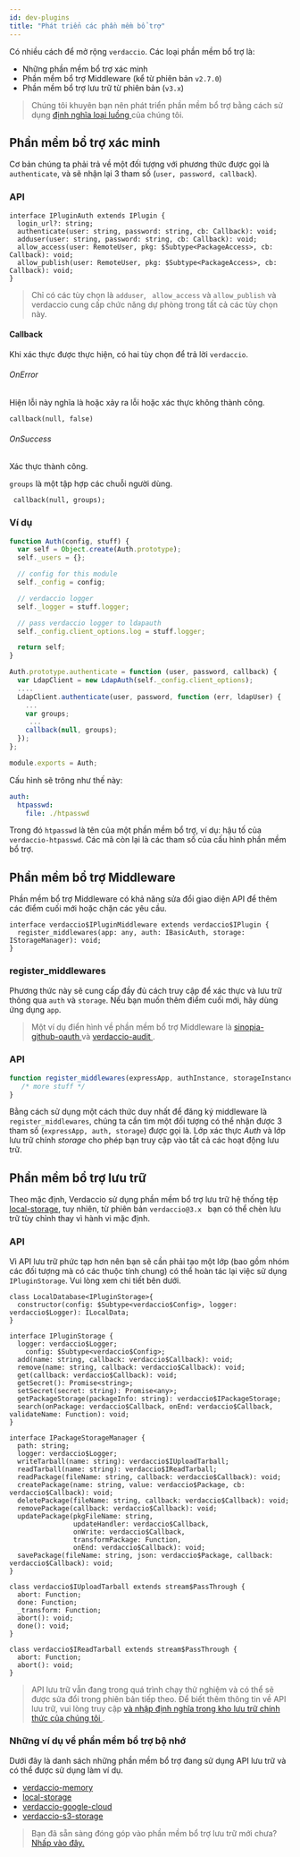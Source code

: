 ```yaml
---
id: dev-plugins
title: "Phát triển các phần mềm bổ trợ"
---
```

Có nhiều cách để mở rộng `verdaccio`. Các loại phần mềm bổ trợ là:

* Những phần mềm bổ trợ xác minh
* Phần mềm bổ trợ Middleware (kể từ phiên bản `v2.7.0`)
* Phần mềm bổ trợ lưu trữ từ phiên bản (` v3.x `)

> Chúng tôi khuyên bạn nên phát triển phần mềm bổ trợ bằng cách sử dụng [định nghĩa loại luồng ](https://github.com/verdaccio/flow-types) của chúng tôi.

## Phần mềm bổ trợ xác minh

Cơ bản chúng ta phải trả về một đối tượng với phương thức được gọi là `authenticate`, và sẽ nhận lại 3 tham số (`user, password, callback`).

### API

```flow
interface IPluginAuth extends IPlugin {
  login_url?: string;
  authenticate(user: string, password: string, cb: Callback): void;
  adduser(user: string, password: string, cb: Callback): void;
  allow_access(user: RemoteUser, pkg: $Subtype<PackageAccess>, cb: Callback): void;
  allow_publish(user: RemoteUser, pkg: $Subtype<PackageAccess>, cb: Callback): void;
}
```

> Chỉ có các tùy chọn là `adduser`, ` allow_access` và `allow_publish` và verdaccio cung cấp chức năng dự phòng trong tất cả các tùy chọn này.

#### Callback

Khi xác thực được thực hiện, có hai tùy chọn để trả lời `verdaccio`.

###### OnError

Hiện lỗi này nghĩa là hoặc xảy ra lỗi hoặc xác thực không thành công.

```flow
callback(null, false)
```

###### OnSuccess

Xác thực thành công.

`groups` là một tập hợp các chuỗi người dùng.

     callback(null, groups);
    

### Ví dụ

```javascript
function Auth(config, stuff) {
  var self = Object.create(Auth.prototype);
  self._users = {};

  // config for this module
  self._config = config;

  // verdaccio logger
  self._logger = stuff.logger;

  // pass verdaccio logger to ldapauth
  self._config.client_options.log = stuff.logger;

  return self;
}

Auth.prototype.authenticate = function (user, password, callback) {
  var LdapClient = new LdapAuth(self._config.client_options);
  ....
  LdapClient.authenticate(user, password, function (err, ldapUser) {
    ...
    var groups;
     ...
    callback(null, groups);
  });
};

module.exports = Auth;
```

Cấu hình sẽ trông như thế này:

```yaml
auth:
  htpasswd:
    file: ./htpasswd
```

Trong đó `htpasswd` là tên của một phần mềm bổ trợ, ví dụ: hậu tố của `verdaccio-htpasswd`. Các mã còn lại là các tham số của cấu hình phần mềm bổ trợ.

## Phần mềm bổ trợ Middleware

Phần mềm bổ trợ Middleware có khả năng sửa đổi giao diện API để thêm các điểm cuối mới hoặc chặn các yêu cầu.

```flow
interface verdaccio$IPluginMiddleware extends verdaccio$IPlugin {
  register_middlewares(app: any, auth: IBasicAuth, storage: IStorageManager): void;
}
```

### register_middlewares

Phương thức này sẽ cung cấp đầy đủ cách truy cập để xác thực và lưu trữ thông qua `auth` và `storage`. Nếu bạn muốn thêm điểm cuối mới, hãy dùng ứng dụng `app`.

> Một ví dụ điển hình về phần mềm bổ trợ Middleware là [ sinopia-github-oauth ](https://github.com/soundtrackyourbrand/sinopia-github-oauth) và <a href = "https: // Github.com/verdaccio/verdaccio-audit">verdaccio-audit </a>.

### API

```js
function register_middlewares(expressApp, authInstance, storageInstance) {
   /* more stuff */
}
```

Bằng cách sử dụng một cách thức duy nhất để đăng ký middleware là `register_middlewares`, chúng ta cần tìm một đối tượng có thể nhận được 3 tham số (` expressApp, auth, storage `) được gọi là. Lớp xác thực *Auth* và lớp lưu trữ chính *storage* cho phép bạn truy cập vào tất cả các hoạt động lưu trữ.

## Phần mềm bổ trợ lưu trữ

Theo mặc định, Verdaccio sử dụng phần mềm bổ trợ lưu trữ hệ thống tệp [local-storage](https://github.com/verdaccio/local-storage), tuy nhiên, từ phiên bản `verdaccio@3.x ` bạn có thể chèn lưu trữ tùy chỉnh thay vì hành vi mặc định.

### API

Vì API lưu trữ phức tạp hơn nên bạn sẽ cần phải tạo một lớp (bao gồm nhóm các đối tượng mà có các thuộc tính chung) có thể hoàn tác lại việc sử dụng ` IPluginStorage `. Vui lòng xem chi tiết bên dưới.

```flow
class LocalDatabase<IPluginStorage>{
  constructor(config: $Subtype<verdaccio$Config>, logger: verdaccio$Logger): ILocalData;
}

interface IPluginStorage {
  logger: verdaccio$Logger;
    config: $Subtype<verdaccio$Config>;
  add(name: string, callback: verdaccio$Callback): void;
  remove(name: string, callback: verdaccio$Callback): void;
  get(callback: verdaccio$Callback): void;
  getSecret(): Promise<string>;
  setSecret(secret: string): Promise<any>;
  getPackageStorage(packageInfo: string): verdaccio$IPackageStorage;
  search(onPackage: verdaccio$Callback, onEnd: verdaccio$Callback, validateName: Function): void;
}

interface IPackageStorageManager {
  path: string;
  logger: verdaccio$Logger;
  writeTarball(name: string): verdaccio$IUploadTarball;
  readTarball(name: string): verdaccio$IReadTarball;
  readPackage(fileName: string, callback: verdaccio$Callback): void;
  createPackage(name: string, value: verdaccio$Package, cb: verdaccio$Callback): void;
  deletePackage(fileName: string, callback: verdaccio$Callback): void;
  removePackage(callback: verdaccio$Callback): void;
  updatePackage(pkgFileName: string,
                updateHandler: verdaccio$Callback,
                onWrite: verdaccio$Callback,
                transformPackage: Function,
                onEnd: verdaccio$Callback): void;
  savePackage(fileName: string, json: verdaccio$Package, callback: verdaccio$Callback): void;
}

class verdaccio$IUploadTarball extends stream$PassThrough {
  abort: Function;
  done: Function;
  _transform: Function;
  abort(): void;
  done(): void;
}

class verdaccio$IReadTarball extends stream$PassThrough {
  abort: Function;
  abort(): void;
}
```

> API lưu trữ vẫn đang trong quá trình chạy thử nghiệm và có thể sẽ được sửa đổi trong phiên bản tiếp theo. Để biết thêm thông tin về API lưu trữ, vui lòng truy cập [ và nhập định nghĩa trong kho lưu trữ chính thức của chúng tôi ](https://github.com/verdaccio/flow-types).

### Những ví dụ về phần mềm bổ trợ bộ nhớ

Dưới đây là danh sách những phần mềm bổ trợ đang sử dụng API lưu trữ và có thể được sử dụng làm ví dụ.

* [verdaccio-memory](https://github.com/verdaccio/verdaccio-memory)
* [local-storage](https://github.com/verdaccio/local-storage)
* [verdaccio-google-cloud](https://github.com/verdaccio/verdaccio-google-cloud)
* [verdaccio-s3-storage](https://github.com/Remitly/verdaccio-s3-storage/tree/s3)

> Bạn đã sẵn sàng đóng góp vào phần mềm bổ trợ lưu trữ mới chưa? [Nhấp vào đây.](https://github.com/verdaccio/verdaccio/issues/103#issuecomment-357478295)